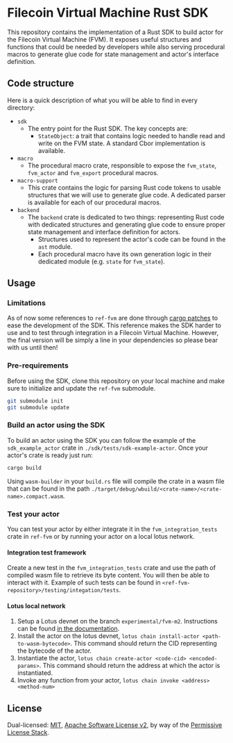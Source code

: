 # Filecoin Virtual Machine Rust SDK

This repository contains the implementation of a Rust SDK to build actor for the Filecoin Virtual Machine (FVM). It exposes
useful structures and functions that could be needed by developers while also serving procedural macros to generate
glue code for state management and actor's interface definition.

## Code structure

Here is a quick description of what you will be able to find in every directory:
- `sdk`
  - The entry point for the Rust SDK. The key concepts are:
    - `StateObject`: a trait that contains logic needed to handle read and write on the FVM state. A standard Cbor 
    implementation is available.
- `macro`
  - The procedural macro crate, responsible to expose the `fvm_state`, `fvm_actor` and `fvm_export` procedural macros.
- `macro-support`
  - This crate contains the logic for parsing Rust code tokens to usable structures that we will use to generate glue code.
  A dedicated parser is available for each of our procedural macros.
- `backend`
  - The `backend` crate is dedicated to two things: representing Rust code with dedicated structures and generating glue 
  code to ensure proper state management and interface definition for actors.
    - Structures used to represent the actor's code can be found in the `ast` module.
    - Each procedural macro have its own generation logic in their dedicated module (e.g. `state` for `fvm_state`).

## Usage

### Limitations 

As of now some references to `ref-fvm` are done through [cargo patches]() to ease the development of the SDK. This 
reference makes the SDK harder to use and to test through integration in a Filecoin Virtual Machine. However, the final
version will be simply a line in your dependencies so please bear with us until then!

### Pre-requirements

Before using the SDK, clone this repository on your local machine and make sure to initialize and update the `ref-fvm` 
submodule.

```bash
git submodule init
git submodule update
```
 
### Build an actor using the SDK

To build an actor using the SDK you can follow the example of the `sdk_example_actor` crate in `./sdk/tests/sdk-example-actor`.
Once your actor's crate is ready just run:
```bash
cargo build
```

Using `wasm-builder` in your `build.rs` file will compile the crate in a wasm file that can be found in the path 
`./target/debug/wbuild/<crate-name>/<crate-name>.compact.wasm`.

### Test your actor

You can test your actor by either integrate it in the `fvm_integration_tests` crate in `ref-fvm` or by running your actor
on a local lotus network.

#### Integration test framework

Create a new test in the `fvm_integration_tests` crate and use the path of compiled wasm file to retrieve its byte content.
You will then be able to interact with it. Example of such tests can be found in `<ref-fvm-repository>/testing/integation/tests`.

#### Lotus local network

1. Setup a Lotus devnet on the branch `experimental/fvm-m2`. Instructions can be found 
[in the documentation](https://lotus.filecoin.io/developers/local-network/).
2. Install the actor on the lotus devnet, `lotus chain install-actor <path-to-wasm-bytecode>`. This command should return
the CID representing the bytecode of the actor.
3. Instantiate the actor, `lotus chain create-actor <code-cid> <encoded-params>`. This command should return the address
at which the actor is instantiated.
4. Invoke any function from your actor, `lotus chain invoke <address> <method-num>`

## License

Dual-licensed: [MIT](./LICENSE-MIT), [Apache Software License v2](./LICENSE-APACHE), by way of the
[Permissive License Stack](https://protocol.ai/blog/announcing-the-permissive-license-stack/).
